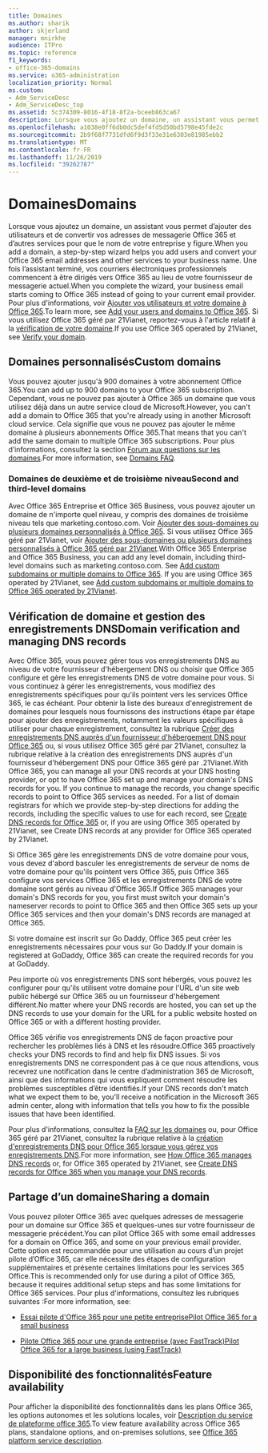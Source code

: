 ```yaml
---
title: Domaines
ms.author: sharik
author: skjerland
manager: mnirkhe
audience: ITPro
ms.topic: reference
f1_keywords:
- office-365-domains
ms.service: o365-administration
localization_priority: Normal
ms.custom:
- Adm_ServiceDesc
- Adm_ServiceDesc_top
ms.assetid: 5c374309-8016-4f18-8f2a-bceeb863ca67
description: Lorsque vous ajoutez un domaine, un assistant vous permet d’ajouter des utilisateurs et de convertir vos adresses de messagerie Office 365 et d’autres services pour que le nom de votre entreprise y figure. Une fois l'assistant terminé, vos courriers électroniques professionnels commencent à être dirigés vers Office 365 au lieu de votre fournisseur de messagerie actuel. Pour plus d'informations, voir Ajouter vos utilisateurs et votre domaine à Office 365. Si vous utilisez Office 365 géré par 21Vianet, reportez-vous à la rubrique Verify Your Domain.
ms.openlocfilehash: a1038e0ff6db0dc5def4fd5d50bd5798e45fde2c
ms.sourcegitcommit: 2b9f68f7731dfd6f9d3f33e31e6303e81985ebb2
ms.translationtype: MT
ms.contentlocale: fr-FR
ms.lasthandoff: 11/26/2019
ms.locfileid: "39262787"
---
```

# <a name="domains"></a><span data-ttu-id="94d90-106">Domaines</span><span class="sxs-lookup"><span data-stu-id="94d90-106">Domains</span></span>

<span data-ttu-id="94d90-107">Lorsque vous ajoutez un domaine, un assistant vous permet d’ajouter des utilisateurs et de convertir vos adresses de messagerie Office 365 et d’autres services pour que le nom de votre entreprise y figure.</span><span class="sxs-lookup"><span data-stu-id="94d90-107">When you add a domain, a step-by-step wizard helps you add users and convert your Office 365 email addresses and other services to your business name.</span></span> <span data-ttu-id="94d90-108">Une fois l’assistant terminé, vos courriers électroniques professionnels commencent à être dirigés vers Office 365 au lieu de votre fournisseur de messagerie actuel.</span><span class="sxs-lookup"><span data-stu-id="94d90-108">When you complete the wizard, your business email starts coming to Office 365 instead of going to your current email provider.</span></span> <span data-ttu-id="94d90-109">Pour plus d'informations, voir [Ajouter vos utilisateurs et votre domaine à Office 365](https://support.office.com/article/6383f56d-3d09-4dcb-9b41-b5f5a5efd611).</span><span class="sxs-lookup"><span data-stu-id="94d90-109">To learn more, see [Add your users and domains to Office 365](https://support.office.com/article/6383f56d-3d09-4dcb-9b41-b5f5a5efd611).</span></span> <span data-ttu-id="94d90-110">Si vous utilisez Office 365 géré par 21Vianet, reportez-vous à l'article relatif à la [vérification de votre domaine](https://docs.microsoft.com/office365/admin/setup/add-domain).</span><span class="sxs-lookup"><span data-stu-id="94d90-110">If you use Office 365 operated by 21Vianet, see [Verify your domain](https://docs.microsoft.com/office365/admin/setup/add-domain).</span></span>
  
## <a name="custom-domains"></a><span data-ttu-id="94d90-111">Domaines personnalisés</span><span class="sxs-lookup"><span data-stu-id="94d90-111">Custom domains</span></span>

<span data-ttu-id="94d90-112">Vous pouvez ajouter jusqu'à 900 domaines à votre abonnement Office 365.</span><span class="sxs-lookup"><span data-stu-id="94d90-112">You can add up to 900 domains to your Office 365 subscription.</span></span> <span data-ttu-id="94d90-113">Cependant, vous ne pouvez pas ajouter à Office 365 un domaine que vous utilisez déjà dans un autre service cloud de Microsoft.</span><span class="sxs-lookup"><span data-stu-id="94d90-113">However, you can't add a domain to Office 365 that you're already using in another Microsoft cloud service.</span></span> <span data-ttu-id="94d90-114">Cela signifie que vous ne pouvez pas ajouter le même domaine à plusieurs abonnements Office 365.</span><span class="sxs-lookup"><span data-stu-id="94d90-114">That means that you can't add the same domain to multiple Office 365 subscriptions.</span></span> <span data-ttu-id="94d90-115">Pour plus d’informations, consultez la section [Forum aux questions sur les domaines](https://support.office.com/article/Domains-FAQ-1272bad0-4bd4-4796-8005-67d6fb3afc5a).</span><span class="sxs-lookup"><span data-stu-id="94d90-115">For more information, see [Domains FAQ](https://support.office.com/article/Domains-FAQ-1272bad0-4bd4-4796-8005-67d6fb3afc5a).</span></span>
  
### <a name="second-and-third-level-domains"></a><span data-ttu-id="94d90-116">Domaines de deuxième et de troisième niveau</span><span class="sxs-lookup"><span data-stu-id="94d90-116">Second and third-level domains</span></span>

<span data-ttu-id="94d90-p104">Avec Office 365 Entreprise et Office 365 Business, vous pouvez ajouter un domaine de n'importe quel niveau, y compris des domaines de troisième niveau tels que marketing.contoso.com. Voir [Ajouter des sous-domaines ou plusieurs domaines personnalisés à Office 365](https://docs.microsoft.com/office365/admin/setup/domains-faq). Si vous utilisez Office 365 géré par 21Vianet, voir [Ajouter des sous-domaines ou plusieurs domaines personnalisés à Office 365 géré par 21Vianet](https://docs.microsoft.com/office365/admin/setup/domains-faq).</span><span class="sxs-lookup"><span data-stu-id="94d90-p104">With Office 365 Enterprise and Office 365 Business, you can add any level domain, including third-level domains such as marketing.contoso.com. See [Add custom subdomains or multiple domains to Office 365](https://docs.microsoft.com/office365/admin/setup/domains-faq). If you are using Office 365 operated by 21Vianet, see [Add custom subdomains or multiple domains to Office 365 operated by 21Vianet](https://docs.microsoft.com/office365/admin/setup/domains-faq).</span></span>
  
## <a name="domain-verification-and-managing-dns-records"></a><span data-ttu-id="94d90-120">Vérification de domaine et gestion des enregistrements DNS</span><span class="sxs-lookup"><span data-stu-id="94d90-120">Domain verification and managing DNS records</span></span>

<span data-ttu-id="94d90-p105">Avec Office 365, vous pouvez gérer tous vos enregistrements DNS au niveau de votre fournisseur d'hébergement DNS ou choisir que Office 365 configure et gère les enregistrements DNS de votre domaine pour vous. Si vous continuez à gérer les enregistrements, vous modifiez des enregistrements spécifiques pour qu'ils pointent vers les services Office 365, le cas échéant. Pour obtenir la liste des bureaux d'enregistrement de domaines pour lesquels nous fournissons des instructions étape par étape pour ajouter des enregistrements, notamment les valeurs spécifiques à utiliser pour chaque enregistrement, consultez la rubrique [Créer des enregistrements DNS auprès d'un fournisseur d'hébergement DNS pour Office 365](https://docs.microsoft.com/office365/admin/get-help-with-domains/create-dns-records-at-any-dns-hosting-provider) ou, si vous utilisez Office 365 géré par 21Vianet, consultez la rubrique relative à la création des enregistrements DNS auprès d'un fournisseur d'hébergement DNS pour Office 365 géré par .21Vianet.</span><span class="sxs-lookup"><span data-stu-id="94d90-p105">With Office 365, you can manage all your DNS records at your DNS hosting provider, or opt to have Office 365 set up and manage your domain's DNS records for you. If you continue to manage the records, you change specific records to point to Office 365 services as needed. For a list of domain registrars for which we provide step-by-step directions for adding the records, including the specific values to use for each record, see [Create DNS records for Office 365](https://docs.microsoft.com/office365/admin/get-help-with-domains/create-dns-records-at-any-dns-hosting-provider) or, if you are using Office 365 operated by 21Vianet, see Create DNS records at any provider for Office 365 operated by 21Vianet.</span></span> 
  
<span data-ttu-id="94d90-124">Si Office 365 gère les enregistrements DNS de votre domaine pour vous, vous devez d'abord basculer les enregistrements de serveur de noms de votre domaine pour qu'ils pointent vers Office 365, puis Office 365 configure vos services Office 365 et les enregistrements DNS de votre domaine sont gérés au niveau d'Office 365.</span><span class="sxs-lookup"><span data-stu-id="94d90-124">If Office 365 manages your domain's DNS records for you, you first must switch your domain's nameserver records to point to Office 365 and then Office 365 sets up your Office 365 services and then your domain's DNS records are managed at Office 365.</span></span>
  
<span data-ttu-id="94d90-125">Si votre domaine est inscrit sur Go Daddy, Office 365 peut créer les enregistrements nécessaires pour vous sur Go Daddy.</span><span class="sxs-lookup"><span data-stu-id="94d90-125">If your domain is registered at GoDaddy, Office 365 can create the required records for you at GoDaddy.</span></span> 
  
<span data-ttu-id="94d90-126">Peu importe où vos enregistrements DNS sont hébergés, vous pouvez les configurer pour qu'ils utilisent votre domaine pour l'URL d'un site web public hébergé sur Office 365 ou un fournisseur d'hébergement différent.</span><span class="sxs-lookup"><span data-stu-id="94d90-126">No matter where your DNS records are hosted, you can set up the DNS records to use your domain for the URL for a public website hosted on Office 365 or with a different hosting provider.</span></span> 
  
<span data-ttu-id="94d90-127">Office 365 vérifie vos enregistrements DNS de façon proactive pour rechercher les problèmes liés à DNS et les résoudre.</span><span class="sxs-lookup"><span data-stu-id="94d90-127">Office 365 proactively checks your DNS records to find and help fix DNS issues.</span></span> <span data-ttu-id="94d90-128">Si vos enregistrements DNS ne correspondent pas à ce que nous attendions, vous recevrez une notification dans le centre d’administration 365 de Microsoft, ainsi que des informations qui vous expliquent comment résoudre les problèmes susceptibles d’être identifiés.</span><span class="sxs-lookup"><span data-stu-id="94d90-128">If your DNS records don't match what we expect them to be, you'll receive a notification in the Microsoft 365 admin center, along with information that tells you how to fix the possible issues that have been identified.</span></span>
  
<span data-ttu-id="94d90-129">Pour plus d'informations, consultez la [FAQ sur les domaines](https://docs.microsoft.com/office365/admin/setup/domains-faq) ou, pour Office 365 géré par 21Vianet, consultez la rubrique relative à la [création d'enregistrements DNS pour Office 365 lorsque vous gérez vos enregistrements DNS](https://docs.microsoft.com/office365/admin/services-in-china/create-dns-records-when-you-manage-your-dns-records).</span><span class="sxs-lookup"><span data-stu-id="94d90-129">For more information, see [How Office 365 manages DNS records](https://docs.microsoft.com/office365/admin/setup/domains-faq) or, for Office 365 operated by 21Vianet, see [Create DNS records for Office 365 when you manage your DNS records](https://docs.microsoft.com/office365/admin/services-in-china/create-dns-records-when-you-manage-your-dns-records).</span></span>
  
## <a name="sharing-a-domain"></a><span data-ttu-id="94d90-130">Partage d’un domaine</span><span class="sxs-lookup"><span data-stu-id="94d90-130">Sharing a domain</span></span>

<span data-ttu-id="94d90-131">Vous pouvez piloter Office 365 avec quelques adresses de messagerie pour un domaine sur Office 365 et quelques-unes sur votre fournisseur de messagerie précédent.</span><span class="sxs-lookup"><span data-stu-id="94d90-131">You can pilot Office 365 with some email addresses for a domain on Office 365, and some on your previous email provider.</span></span> <span data-ttu-id="94d90-132">Cette option est recommandée pour une utilisation au cours d’un projet pilote d’Office 365, car elle nécessite des étapes de configuration supplémentaires et présente certaines limitations pour les services 365 Office.</span><span class="sxs-lookup"><span data-stu-id="94d90-132">This is recommended only for use during a pilot of Office 365, because it requires additional setup steps and has some limitations for Office 365 services.</span></span> <span data-ttu-id="94d90-133">Pour plus d'informations, consultez les rubriques suivantes :</span><span class="sxs-lookup"><span data-stu-id="94d90-133">For more information, see:</span></span>
  
- [<span data-ttu-id="94d90-134">Essai pilote d'Office 365 pour une petite entreprise</span><span class="sxs-lookup"><span data-stu-id="94d90-134">Pilot Office 365 for a small business</span></span>](https://support.office.com/article/39cee536-6a03-40cf-b9c1-f301bb6001d7)
    
- [<span data-ttu-id="94d90-135">Pilote Office 365 pour une grande entreprise (avec FastTrack)</span><span class="sxs-lookup"><span data-stu-id="94d90-135">Pilot Office 365 for a large business (using FastTrack)</span></span>](https://fasttrack.office.com/onboard)
    
## <a name="feature-availability"></a><span data-ttu-id="94d90-136">Disponibilité des fonctionnalités</span><span class="sxs-lookup"><span data-stu-id="94d90-136">Feature availability</span></span>

<span data-ttu-id="94d90-137">Pour afficher la disponibilité des fonctionnalités dans les plans Office 365, les options autonomes et les solutions locales, voir [Description du service de plateforme office 365](office-365-platform-service-description.md).</span><span class="sxs-lookup"><span data-stu-id="94d90-137">To view feature availability across Office 365 plans, standalone options, and on-premises solutions, see [Office 365 platform service description](office-365-platform-service-description.md).</span></span>
  

